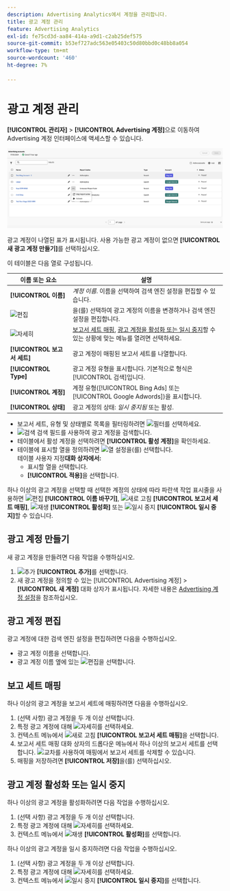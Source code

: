 ```yaml
---
description: Advertising Analytics에서 계정을 관리합니다.
title: 광고 계정 관리
feature: Advertising Analytics
exl-id: fe75cd3d-aa84-414a-a9d1-c2ab25def575
source-git-commit: b53ef727adc563e05403c50d80bbd0c48bb8a054
workflow-type: tm+mt
source-wordcount: '460'
ht-degree: 7%

---
```


# 광고 계정 관리

**[!UICONTROL 관리자]** > **[!UICONTROL Advertising 계정]**&#x200B;으로 이동하여 Advertising 계정 인터페이스에 액세스할 수 있습니다.

![Advertising 계정](assets/manage-ad-accounts.png)

광고 계정이 나열된 표가 표시됩니다. 사용 가능한 광고 계정이 없으면 **[!UICONTROL 새 광고 계정 만들기]**&#x200B;를 선택하십시오.

이 테이블은 다음 열로 구성됩니다.

| 이름 또는 요소 | 설명 |
|---|---|
| **[!UICONTROL 이름]** | *계정 이름*. 이름을 선택하여 검색 엔진 설정을 편집할 수 있습니다. |
| ![편집](https://spectrum.adobe.com/static/icons/workflow_18/Smock_Edit_18_N.svg) | 을(를) 선택하여 광고 계정의 이름을 변경하거나 검색 엔진 설정을 편집합니다. |
| ![자세히](https://spectrum.adobe.com/static/icons/workflow_18/Smock_More_18_N.svg) | [보고서 세트 매핑](#map-reporting-suites), [광고 계정을 활성화 또는 일시 중지](#activate-or-pause-advertising-accounts)할 수 있는 상황에 맞는 메뉴를 열려면 선택하세요. |
| **[!UICONTROL 보고서 세트]** | 광고 계정이 매핑된 보고서 세트를 나열합니다. |
| **[!UICONTROL Type]** | 광고 계정 유형을 표시합니다. 기본적으로 형식은 [!UICONTROL 검색]입니다. |
| **[!UICONTROL 계정]** | 계정 유형([!UICONTROL Bing Ads] 또는 [!UICONTROL Google Adwords])을 표시합니다. |
| **[!UICONTROL 상태]** | 광고 계정의 상태: *일시 중지됨* 또는 활성. |


- 보고서 세트, 유형 및 상태별로 목록을 필터링하려면 ![필터](https://spectrum.adobe.com/static/icons/workflow_18/Smock_Filter_18_N.svg)를 선택하세요.
- ![검색](https://spectrum.adobe.com/static/icons/workflow_18/Smock_Search_18_N.svg) 검색 필드를 사용하여 광고 계정을 검색합니다.
- 테이블에서 활성 계정을 선택하려면 **[!UICONTROL 활성 계정]**&#x200B;을 확인하세요.
- 테이블에 표시할 열을 정의하려면 ![열 설정](https://spectrum.adobe.com/static/icons/workflow_18/Smock_ColumnSettings_18_N.svg)을(를) 선택합니다. <br/>테이블 사용자 지정&#x200B;**대화 상자에서:**
   - 표시할 열을 선택합니다.
   - **[!UICONTROL 적용]**&#x200B;을 선택합니다.

하나 이상의 광고 계정을 선택할 때 선택한 계정의 상태에 따라 파란색 작업 표시줄을 사용하면 ![편집](https://spectrum.adobe.com/static/icons/workflow_18/Smock_Edit_18_N.svg) **[!UICONTROL 이름 바꾸기]**, ![새로 고침](https://spectrum.adobe.com/static/icons/workflow_18/Smock_Refresh_18_N.svg) **[!UICONTROL 보고서 세트 매핑]**, ![재생](https://spectrum.adobe.com/static/icons/workflow_18/Smock_Play_18_N.svg) **[!UICONTROL 활성화]** 또는 ![일시 중지](https://spectrum.adobe.com/static/icons/workflow_18/Smock_Pause_18_N.svg) **[!UICONTROL 일시 중지]**&#x200B;할 수 있습니다.

## 광고 계정 만들기

새 광고 계정을 만들려면 다음 작업을 수행하십시오.

1. ![추가](https://spectrum.adobe.com/static/icons/workflow_18/Smock_AddCircle_18_N.svg) **[!UICONTROL 추가]**&#x200B;를 선택합니다.
1. 새 광고 계정을 정의할 수 있는 [!UICONTROL Advertising 계정] > **[!UICONTROL 새 계정]** 대화 상자가 표시됩니다. 자세한 내용은 [Advertising 계정 설정](aa-create-ad-account.md)을 참조하십시오.


## 광고 계정 편집

광고 계정에 대한 검색 엔진 설정을 편집하려면 다음을 수행하십시오.

- 광고 계정 이름을 선택합니다.
- 광고 계정 이름 옆에 있는 ![편집](https://spectrum.adobe.com/static/icons/workflow_18/Smock_Edit_18_N.svg)을 선택합니다.

## 보고 세트 매핑

하나 이상의 광고 계정을 보고서 세트에 매핑하려면 다음을 수행하십시오.

1. (선택 사항) 광고 계정을 두 개 이상 선택합니다.
1. 특정 광고 계정에 대해 ![자세히](https://spectrum.adobe.com/static/icons/workflow_18/Smock_More_18_N.svg)를 선택하세요.
1. 컨텍스트 메뉴에서 ![새로 고침](https://spectrum.adobe.com/static/icons/workflow_18/Smock_Refresh_18_N.svg) **[!UICONTROL 보고서 세트 매핑]**&#x200B;을 선택합니다.
1. 보고서 세트 매핑 대화 상자의 드롭다운 메뉴에서 하나 이상의 보고서 세트를 선택합니다. ![교차](https://spectrum.adobe.com/static/icons/ui_18/CrossSize400.svg)를 사용하여 매핑에서 보고서 세트를 삭제할 수 있습니다.
1. 매핑을 저장하려면 **[!UICONTROL 저장]**&#x200B;을(를) 선택하십시오.


## 광고 계정 활성화 또는 일시 중지

하나 이상의 광고 계정을 활성화하려면 다음 작업을 수행하십시오.

1. (선택 사항) 광고 계정을 두 개 이상 선택합니다.
1. 특정 광고 계정에 대해 ![자세히](https://spectrum.adobe.com/static/icons/workflow_18/Smock_More_18_N.svg)를 선택하세요.
1. 컨텍스트 메뉴에서 ![재생](https://spectrum.adobe.com/static/icons/workflow_18/Smock_Play_18_N.svg) **[!UICONTROL 활성화]**&#x200B;를 선택합니다.

하나 이상의 광고 계정을 일시 중지하려면 다음 작업을 수행하십시오.

1. (선택 사항) 광고 계정을 두 개 이상 선택합니다.
1. 특정 광고 계정에 대해 ![자세히](https://spectrum.adobe.com/static/icons/workflow_18/Smock_More_18_N.svg)를 선택하세요.
1. 컨텍스트 메뉴에서 ![일시 중지](https://spectrum.adobe.com/static/icons/workflow_18/Smock_Pause_18_N.svg) **[!UICONTROL 일시 중지]**&#x200B;를 선택합니다.

